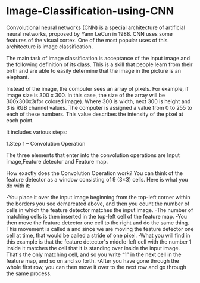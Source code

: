 # Image-Classification-using-CNN

Convolutional neural networks (CNN) is a special architecture of artificial neural networks, proposed by Yann LeCun in 1988. CNN uses some features of the visual cortex. One of the most popular uses of this architecture is image classification.

The main task of image classification is acceptance of the input image and the following definition of its class. This is a skill that people learn from their birth and are able to easily determine that the image in the picture is an elephant. 

Instead of the image, the computer sees an array of pixels. For example, if image size is 300 x 300. In this case, the size of the array will be 300x300x3(for colored image). Where 300 is width, next 300 is height and 3 is RGB channel values. The computer is assigned a value from 0 to 255 to each of these numbers. Тhis value describes the intensity of the pixel at each point.

It includes various steps:

1.Step 1 – Convolution Operation

The three elements that enter into the convolution operations are Input image,Feature detector and Feature map.

How exactly does the Convolution Operation work?
You can think of the feature detector as a window consisting of 9 (3×3) cells. Here is what you do with it:

-You place it over the input image beginning from the top-left corner within the borders you see demarcated above, and then you count the number of cells in which the feature detector matches the input image.
-The number of matching cells is then inserted in the top-left cell of the feature map.
-You then move the feature detector one cell to the right and do the same thing. This movement is called a and since we are moving the feature detector one cell at time, that would be called a stride of one pixel.
-What you will find in this example is that the feature detector's middle-left cell with the number 1 inside it matches the cell that it is standing over inside the input image. That's the only matching cell, and so you write “1” in the next cell in the feature map, and so on and so forth.
-After you have gone through the whole first row, you can then move it over to the next row and go through the same process.
